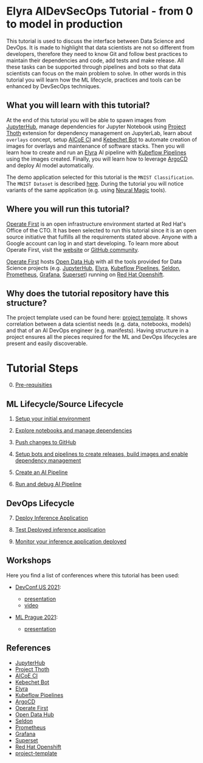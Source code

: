 
# Elyra AIDevSecOps Tutorial - from 0 to model in production

This tutorial is used to discuss the interface between Data Science and DevOps. It is made to highlight that data scientists are not so different from developers, therefore they need to know Git and follow best practices to maintain their dependencies and code, add tests and make release. All these tasks can be supported through pipelines and bots so that data scientists can focus on the main problem to solve. In other words in this tutorial you will learn how the ML lifecycle, practices and tools can be enhanced by DevSecOps techniques.


## What you will learn with this tutorial?

At the end of this tutorial you will be able to spawn images from [JupyterHub][1], manage dependencies for Jupyter Notebook using [Project Thoth][2] extension for dependency management on JupyterLab, learn about `overlays` concept, setup [AICoE CI][3] and [Kebechet Bot][4] to automate creation of images for overlays and maintenance of software stacks. Then you will learn how to create and run an [Elyra][5] AI pipeline with [Kubeflow Pipelines][6] using the images created. Finally, you will learn how to leverage [ArgoCD][7] and deploy AI model automatically.

The demo application selected for this tutorial is the `MNIST Classification`. The `MNIST Dataset` is described [here](http://yann.lecun.com/exdb/mnist/).
During the tutorial you will notice variants of the same application (e.g. using [Neural Magic](https://neuralmagic.com/) tools).


## Where you will run this tutorial?

[Operate First][8] is an open infrastructure environment started at Red Hat's Office of the CTO. It has been selected to run this tutorial since it is an open source initiative that fulfills all the requirements stated above. Anyone with a Google account can log in and start developing. To learn more about Operate First, visit the [website](https://www.operate-first.cloud/) or [GitHub community](https://github.com/operate-first).

[Operate First][8] hosts [Open Data Hub][9] with all the tools provided for Data Science projects (e.g. [JupyterHub][1], [Elyra][5], [Kubeflow Pipelines][6], [Seldon][10], [Prometheus][11], [Grafana][12], [Superset][13]) running on [Red Hat Openshift][14].


## Why does the tutorial repository have this structure?

The project template used can be found here: [project template][15]. It shows correlation between a data scientist needs (e.g. data, notebooks, models) and that of an AI DevOps engineer (e.g. manifests). Having structure in a project ensures all the pieces required for the ML and DevOps lifecycles are present and easily discoverable.


# Tutorial Steps

0. [Pre-requisities](./docs/source/pre-requisite.md)

## ML Lifecycle/Source Lifecycle

1. [Setup your initial environment](./docs/source/setup-initial-environment.md)

2. [Explore notebooks and manage dependencies](./docs/source/explore-notebooks-and-manage-dependencies.md)

3. [Push changes to GitHub](./docs/source/push-changes.md)

4. [Setup bots and pipelines to create releases, build images and enable dependency management](./docs/source/thoth-aicoe-services.md)

5. [Create an AI Pipeline](./docs/source/create-ai-pipeline.md)

6. [Run and debug AI Pipeline](./docs/source/run-ai-pipeline.md)

## DevOps Lifecycle

7. [Deploy Inference Application](./docs/source/deploy-model.md)

8. [Test Deployed inference application](./docs/source/test-model.md)

9. [Monitor your inference application deployed](./docs/source/monitor-model.md)


## Workshops

Here you find a list of conferences where this tutorial has been used:

- [DevConf.US 2021](https://www.devconf.info/us/):
    - [presentation](./docs/ML-Prague-2021-Workshop.pdf)
    - [video](https://www.youtube.com/watch?v=s52dKDQEiZw&t=2s)

- [ML Prague 2021](https://www.mlprague.com/):
    - [presentation](./docs/ML-Prague-2021-Workshop.pdf)


## References

* [JupyterHub][1]
* [Project Thoth][2]
* [AICoE CI][3]
* [Kebechet Bot][4]
* [Elyra][5]
* [Kubeflow Pipelines][6]
* [ArgoCD][7]
* [Operate First][8]
* [Open Data Hub][9]
* [Seldon][10]
* [Prometheus][11]
* [Grafana][12]
* [Superset][13]
* [Red Hat Openshift][14]
* [project-template][15]

[1]: https://jupyter.org/hub
[2]: https://thoth-station.ninja/
[3]: https://github.com/AICoE/aicoe-ci
[4]: https://github.com/marketplace/khebhut
[5]: https://github.com/elyra-ai/elyra
[6]: https://www.kubeflow.org/docs/pipelines/overview/pipelines-overview/
[7]: https://argoproj.github.io/argo-cd/
[8]: https://www.operate-first.cloud/
[9]: https://opendatahub.io/
[10]: https://www.seldon.io/
[11]: https://prometheus.io/
[12]: https://grafana.com/
[13]: https://superset.apache.org/
[14]: https://www.openshift.com/
[15]: https://github.com/aicoe-aiops/project-template
